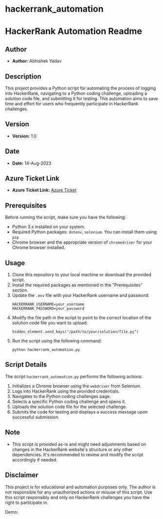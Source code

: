 # hackerrank_automation

# HackerRank Automation Readme

## Author
- **Author:** Abhishek Yadav

## Description
This project provides a Python script for automating the process of logging into HackerRank, navigating to a Python coding challenge, uploading a solution code file, and submitting it for testing. This automation aims to save time and effort for users who frequently participate in HackerRank challenges.

## Version
- **Version:** 1.0

## Date
- **Date:** 14-Aug-2023

## Azure Ticket Link
- **Azure Ticket Link:** [Azure Ticket](https://dev.azure.com/ShorthillsCampus/Training%20Batch%202023/_workitems/edit/3058)

## Prerequisites
Before running the script, make sure you have the following:
- Python 3.x installed on your system.
- Required Python packages: `dotenv`, `selenium`. You can install them using `pip`
- Chrome browser and the appropriate version of `chromedriver` for your Chrome browser installed.

## Usage
1. Clone this repository to your local machine or download the provided script.
2. Install the required packages as mentioned in the "Prerequisites" section.
3. Update the `.env` file with your HackerRank username and password:
   ```
   HACKERRANK_USERNAME=your_username
   HACKERRANK_PASSWORD=your_password
   ```
4. Modify the file path in the script to point to the correct location of the solution code file you want to upload:
   ```
   hidden_element.send_keys("/path/to/your/solution/file.py")
   ```
5. Run the script using the following command:
   ```
   python hackerrank_automation.py
   ```

## Script Details
The script `hackerrank_automation.py` performs the following actions:
1. Initializes a Chrome browser using the `webdriver` from Selenium.
2. Logs into HackerRank using the provided credentials.
3. Navigates to the Python coding challenges page.
4. Selects a specific Python coding challenge and opens it.
5. Uploads the solution code file for the selected challenge.
6. Submits the code for testing and displays a success message upon successful submission.

## Note
- This script is provided as-is and might need adjustments based on changes in the HackerRank website's structure or any other dependencies. It's recommended to review and modify the script accordingly if needed.

## Disclaimer
This project is for educational and automation purposes only. The author is not responsible for any unauthorized actions or misuse of this script. Use this script responsibly and only on HackerRank challenges you have the right to participate in.

Demo:

